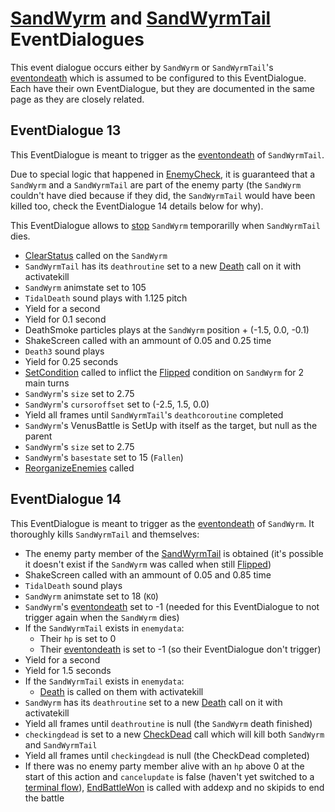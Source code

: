 # [SandWyrm](../../Enemy%20actions/Enemies/SandWyrm.md) and [SandWyrmTail](../../Enemy%20actions/Enemies/SandWyrmTail.md) EventDialogues
This event dialogue occurs either by `SandWyrm` or `SandWyrmTail`'s [eventondeath](../../Actors%20states/Enemy%20features.md#eventondeath) which is assumed to be configured to this EventDialogue. Each have their own EventDialogue, but they are documented in the same page as they are closely related.

## EventDialogue 13
This EventDialogue is meant to trigger as the [eventondeath](../../Actors%20states/Enemy%20features.md#eventondeath) of `SandWyrmTail`. 

Due to special logic that happened in [EnemyCheck](../../StartBattle%20phases/Pre%20haltbattleload.md#enemycheck), it is guaranteed that a `SandWyrm` and a `SandWyrmTail` are part of the enemy party (the `SandWyrm` couldn't have died because if they did, the `SandWyrmTail` would have been killed too, check the EventDialogue 14 details below for why).

This EventDialogue allows to [stop](../../Actors%20states/IsStopped.md) `SandWyrm` temporarilly when `SandWyrmTail` dies.

- [ClearStatus](../../Actors%20states/Conditions%20methods/ClearStatus.md) called on the `SandWyrm`
- `SandWyrmTail` has its `deathroutine` set to a new [Death](../../../Entities/EntityControl/Notable%20methods/Death.md) call on it with activatekill
- `SandWyrm` animstate set to 105
- `TidalDeath` sound plays with 1.125 pitch
- Yield for a second
- Yield for 0.1 second
- DeathSmoke particles plays at the `SandWyrm` position + (-1.5, 0.0, -0.1)
- ShakeScreen called with an ammount of 0.05 and 0.25 time
- `Death3` sound plays
- Yield for 0.25 seconds
- [SetCondition](../../Actors%20states/Conditions%20methods/SetCondition.md) called to inflict the [Flipped](../../Actors%20states/BattleCondition/Flipped.md) condition on `SandWyrm` for 2 main turns
- `SandWyrm`'s `size` set to 2.75
- `SandWyrm`'s `cursoroffset` set to (-2.5, 1.5, 0.0)
- Yield all frames until `SandWyrmTail`'s `deathcoroutine` completed
- `SandWyrm`'s VenusBattle is SetUp with itself as the target, but null as the parent
- `SandWyrm`'s `size` set to 2.75
- `SandWyrm`'s `basestate` set to 15 (`Fallen`)
- [ReorganizeEnemies](../../Actors%20states/Enemy%20party%20members/ReorganizeEnemies.md) called

## EventDialogue 14
This EventDialogue is meant to trigger as the [eventondeath](../../Actors%20states/Enemy%20features.md#eventondeath) of `SandWyrm`. It thoroughly kills `SandWyrmTail` and themselves:

- The enemy party member of the [SandWyrmTail](../../Enemy%20actions/Enemies/SandWyrmTail.md) is obtained (it's possible it doesn't exist if the `SandWyrm` was called when still [Flipped](../../Actors%20states/BattleCondition/Flipped.md))
- ShakeScreen called with an ammount of 0.05 and 0.85 time
- `TidalDeath` sound plays
- `SandWyrm` animstate set to 18 (`KO`)
- `SandWyrm`'s [eventondeath](../../Actors%20states/Enemy%20features.md#eventondeath) set to -1 (needed for this EventDialogue to not trigger again when the `SandWyrm` dies)
- If the `SandWyrmTail` exists in `enemydata`:
    - Their `hp` is set to 0
    - Their [eventondeath](../../Actors%20states/Enemy%20features.md#eventondeath) is set to -1 (so their EventDialogue don't trigger)
- Yield for a second
- Yield for 1.5 seconds
- If the `SandWyrmTail` exists in `enemydata`:
    - [Death](../../../Entities/EntityControl/Notable%20methods/Death.md) is called on them with activatekill
- `SandWyrm` has its `deathroutine` set to a new [Death](../../../Entities/EntityControl/Notable%20methods/Death.md) call on it with activatekill
- Yield all frames until `deathroutine` is null (the `SandWyrm` death finished)
- `checkingdead` is set to a new [CheckDead](../Action%20coroutines/CheckDead.md) call which will kill both `SandWyrm` and `SandWyrmTail`
- Yield all frames until `checkingdead` is null (the CheckDead completed)
- If there was no enemy party member alive with an `hp` above 0 at the start of this action and `cancelupdate` is false (haven't yet switched to a [terminal flow](../Update%20flows/Terminal%20flow.md)), [EndBattleWon](../Terminal%20wrappers/EndBattleWon.md) is called with addexp and no skipids to end the battle
